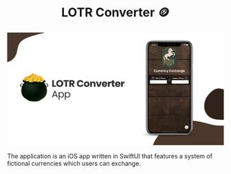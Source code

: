 <h1 align="center">LOTR Converter 🪙</h1>

![Image 1](appimg/img-1.png)

The application is an iOS app written in SwiftUI that features a system of fictional currencies which users can exchange.


